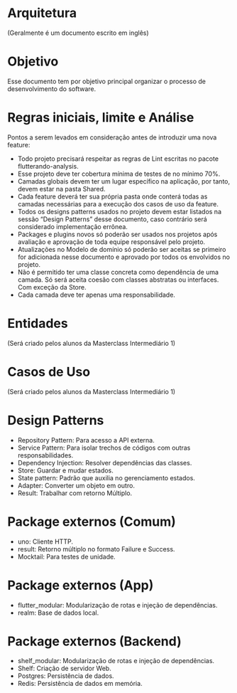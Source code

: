 # Arquitetura

(Geralmente é um documento escrito em inglês)

# Objetivo

Esse documento tem por objetivo principal organizar o processo de desenvolvimento do software.

# Regras iniciais, limite e Análise

Pontos a serem levados em consideração antes de introduzir uma nova feature:

- Todo projeto precisará respeitar as regras de Lint escritas no pacote flutterando-analysis.
- Esse projeto deve ter cobertura mínima de testes de no mínimo 70%.
- Camadas globais devem ter um lugar específico na aplicação, por tanto, devem estar na pasta Shared.
- Cada feature deverá ter sua própria pasta onde conterá todas as camadas necessárias para a execução dos casos de uso da feature.
- Todos os designs patterns usados no projeto devem estar listados na sessão “Design Patterns” desse documento, caso contrário será considerado implementação errônea.
- Packages e plugins novos só poderão ser usados nos projetos após avaliação e aprovação de toda equipe responsável pelo projeto.
- Atualizações no Modelo de domínio só poderão ser aceitas se primeiro for adicionada nesse documento e aprovado por todos os envolvidos no projeto.
- Não é permitido ter uma classe concreta como dependência de uma camada. Só será aceita coesão com classes abstratas ou interfaces. Com exceção da Store.
- Cada camada deve ter apenas uma responsabilidade.



# Entidades

(Será criado pelos alunos da Masterclass Intermediário 1)

# Casos de Uso

(Será criado pelos alunos da Masterclass Intermediário 1)


# Design Patterns

- Repository Pattern: Para acesso a API externa.
- Service Pattern: Para isolar trechos de códigos com outras responsabilidades.
- Dependency Injection: Resolver dependências das classes.
- Store: Guardar e mudar estados.
- State pattern: Padrão que auxilia no gerenciamento estados.
- Adapter: Converter um objeto em outro.
- Result: Trabalhar com retorno Múltiplo.


# Package externos (Comum)

- uno: Cliente HTTP.
- result: Retorno múltiplo no formato Failure e Success.
- Mocktail: Para testes de unidade.


# Package externos (App)

- flutter_modular: Modularização de rotas e injeção de dependências.
- realm: Base de dados local.

# Package externos (Backend)

- shelf_modular: Modularização de rotas e injeção de dependências.
- Shelf: Criação de servidor Web.
- Postgres: Persistência de dados.
- Redis: Persistência de dados em memória.

